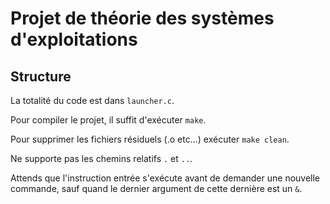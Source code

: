 # Projet de théorie des systèmes d'exploitations

## Structure

La totalité du code est dans `launcher.c`.

Pour compiler le projet, il suffit d'exécuter `make`.

Pour supprimer les fichiers résiduels (.o etc...) exécuter `make clean`.

Ne supporte pas les chemins relatifs `.` et `..`.

Attends que l'instruction entrée s'exécute avant de demander une nouvelle commande, sauf quand le dernier argument de cette dernière est un `&`.
